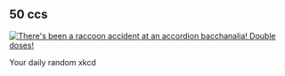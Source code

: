 ## 50 ccs
[![There's been a raccoon accident at an accordion bacchanalia! Double doses!](https://imgs.xkcd.com/comics/50_ccs.png)](https://xkcd.com/1713/ "There's been a raccoon accident at an accordion bacchanalia! Double doses!")

Your daily random xkcd
